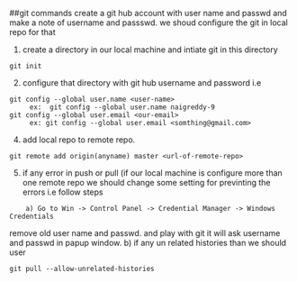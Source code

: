 ##git commands
create a git hub account with user name and passwd and make a note of username and passswd.
we shoud configure the git in local repo for that 
1) create a directory in our local machine and intiate git in this directory
```
git init
```
2) configure that directory with git hub username and password i.e
```
git config --global user.name <user-name>
     ex:  git config --global user.name naigreddy-9 
git config --global user.email <our-email> 
     ex: git config --global user.email <somthing@gmail.com>
```     
4) add local repo to remote repo.
```
git remote add origin(anyname) master <url-of-remote-repo>
```
5) if any error in push or pull (if our local machine is configure more than one remote repo
     we should change some setting for previnting the errors i.e follow steps
```
    a) Go to Win -> Control Panel -> Credential Manager -> Windows Credentials
```
  remove old user name and passwd.
and play with git it will ask username and passwd in papup window.
    b) if any un related histories than we should user
```     
git pull --allow-unrelated-histories	 
```